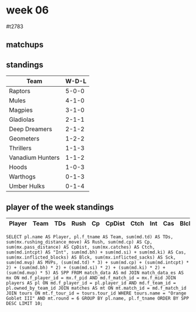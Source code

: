 # week 06

#t2783

## matchups

 

## standings

| Team | W-D-L |
|-------|-----|
| Raptors | 5-0-0 |
| Mules | 4-1-0 |
| Magpies | 3-1-0 |
| Gladiolas | 2-1-1 |
| Deep Dreamers | 2-1-2 |
| Geometers | 1-2-2 |
| Thrillers | 1-1-3 |
| Vanadium Hunters | 1-1-2 |
| Hoods | 1-0-3 |
| Warthogs | 0-1-3 |
| Umber Hulks | 0-1-4 |


## player of the week standings

| Player            | Team             | TDs  | Rush | Cp   | CpDist | Ctch | Int | Cas  | Blck | Sck | MVP | SPP  |
|-------------------|------------------|------|------|------|----------|---------|---|---|--------|-------|------|------|


```
SELECT pl.name AS Player, pl.f_tname AS Team, sum(md.td) AS TDs, sum(mx.rushing_distance_move) AS Rush, sum(md.cp) AS Cp,	sum(mx.pass_distance) AS CpDist, sum(mx.catches) AS Ctch, sum(md.intcpt) AS "Int", sum(md.bh) + sum(md.si) + sum(md.ki) AS Cas, sum(mx.inflicted_blocks) AS Blck, sum(mx.inflicted_sacks) AS Sck, sum(md.mvp) AS MVPs, (sum(md.td) * 3) + sum(md.cp) + (sum(md.intcpt) * 2) + (sum(md.bh) * 2) + (sum(md.si) * 2) + (sum(md.ki) * 2) + (sum(md.mvp) * 5) AS SPP FROM match_data AS md JOIN match_data_es AS mx ON md.f_player_id = mx.f_pid AND md.f_match_id = mx.f_mid JOIN players AS pl ON md.f_player_id = pl.player_id AND md.f_team_id = pl.owned_by_team_id JOIN matches AS mt ON mt.match_id = md.f_match_id JOIN tours ON mt.f_tour_id = tours.tour_id WHERE tours.name = "Orange Goblet III" AND mt.round = 6 GROUP BY pl.name, pl.f_tname ORDER BY SPP DESC LIMIT 10;
```
